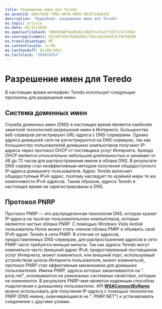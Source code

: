 ```yaml
---
title: Разрешение имен для Teredo
ms.assetid: eb0cf6d5-f093-46f6-8995-d01971de8241
description: 'Подробнее: разрешение имен для Teredo'
ms.topic: article
ms.date: 05/31/2018
ms.openlocfilehash: 700b5d40fda0546c29bd7c47ee773977c374784c
ms.sourcegitcommit: 831e8f3db78ab820e1710cede244553c70e50500
ms.translationtype: MT
ms.contentlocale: ru-RU
ms.lasthandoff: 01/08/2021
ms.locfileid: "105674252"
---
```

# <a name="name-resolution-for-teredo"></a>Разрешение имен для Teredo

В настоящее время интерфейс Teredo использует следующие протоколы для разрешения имен:

## <a name="domain-name-system"></a>Система доменных имен

Служба доменных имен (DNS) в настоящее время является наиболее заметной технологией разрешения имен в Интернете. Большинство веб-серверов регистрируют URL-адреса с DNS-серверами. Однако адреса домашней сети не регистрируются на DNS-серверах, так как большинство пользователей домашних компьютеров получают IP-адреса через протокол DHCP от поставщика услуг Интернета. Аренда DHCP является относительно небольшой длительностью и занимает от 48 до 72 часов для распространения имени в облаке DNS. В результате DNS-сервер стал неэффективным методом получения общедоступного IP-адреса домашнего пользователя. Адрес Teredo включает общедоступный IPv4-адрес, поэтому наследует по крайней мере те же изменчивости IPv4-адресов. Таким образом, адреса Teredo в настоящее время не зарегистрированы в DNS.

## <a name="peer-name-resolution-protocol"></a>Протокол PNRP

Протокол PNRP — это распределенная технология DNS, которая хранит IP-адреса на тысячах пользовательских компьютеров, которые являются частью облака PNRP. С помощью Windows Vista любой пользователь Home может стать членом облака PNRP и объявить свой IPv6-адрес Teredo в сети PNRP. В отличие от адресов, предоставляемых DNS-серверам, для распространения адресов в сети PNRP часто требуется меньше минуты. Так как адреса Teredo могут изменяться часто (внешний адрес IPv4, предоставленный поставщиком услуг Интернета, может измениться, или внешний порт, используемый устройством шлюза Интернета пользователя, может измениться), протокол PNRP стал эффективным механизмом для домашних пользователей. Имена PNRP, адреса которых заканчиваются на ". pnrp.net", основываются на уникальных системных свойствах, которые не изменяются. В результате PNRP-имя является надежным способом подключения к домашнему пользователю. API [**WSAConnectByName**](/windows/desktop/api/winsock2/nf-winsock2-wsaconnectbynamea) можно использовать для получения IP-адреса с помощью технологии PNRP (DNS-имена, оканчивающиеся на ". PNRP.NET") и устанавливать соединение с другими узлами.

 

 
